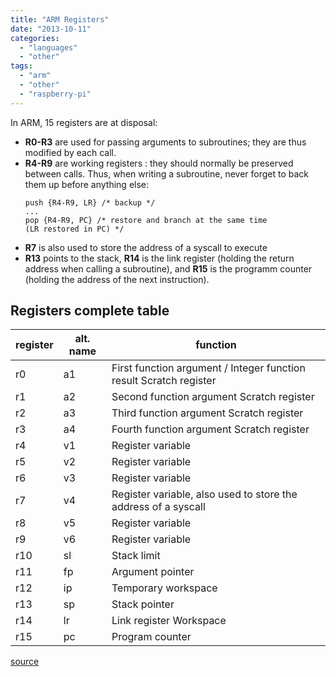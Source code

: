 ```yaml
---
title: "ARM Registers"
date: "2013-10-11"
categories: 
  - "languages"
  - "other"
tags: 
  - "arm"
  - "other"
  - "raspberry-pi"
---
```


In ARM, 15 registers are at disposal:

- **R0-R3** are used for passing arguments to subroutines; they are thus modified by each call.
- **R4-R9** are working registers : they should normally be preserved between calls. Thus, when writing a subroutine, never forget to back them up before anything else:
  ```arm
  push {R4-R9, LR} /* backup */
  ...
  pop {R4-R9, PC} /* restore and branch at the same time 
  (LR restored in PC) */
  ```
- **R7** is also used to store the address of a syscall to execute
- **R13** points to the stack, **R14** is the link register (holding the return address when calling a subroutine), and **R15** is the programm counter (holding the address of the next instruction).

## Registers complete table

| register | alt. name | function |
| --- | --- | --- |
| r0 | a1 | First function argument / Integer function result Scratch register |
| r1 | a2 | Second function argument Scratch register |
| r2 | a3 | Third function argument Scratch register |
| r3 | a4 | Fourth function argument Scratch register |
| r4 | v1 | Register variable |
| r5 | v2 | Register variable |
| r6 | v3 | Register variable |
| r7 | v4 | Register variable, also used to store the address of a syscall |
| r8 | v5 | Register variable |
| r9 | v6 | Register variable |
| r10 | sl | Stack limit |
| r11 | fp | Argument pointer |
| r12 | ip | Temporary workspace |
| r13 | sp | Stack pointer |
| r14 | lr | Link register Workspace |
| r15 | pc | Program counter |

[source](http://www.exploit-db.com/papers/14143/)
